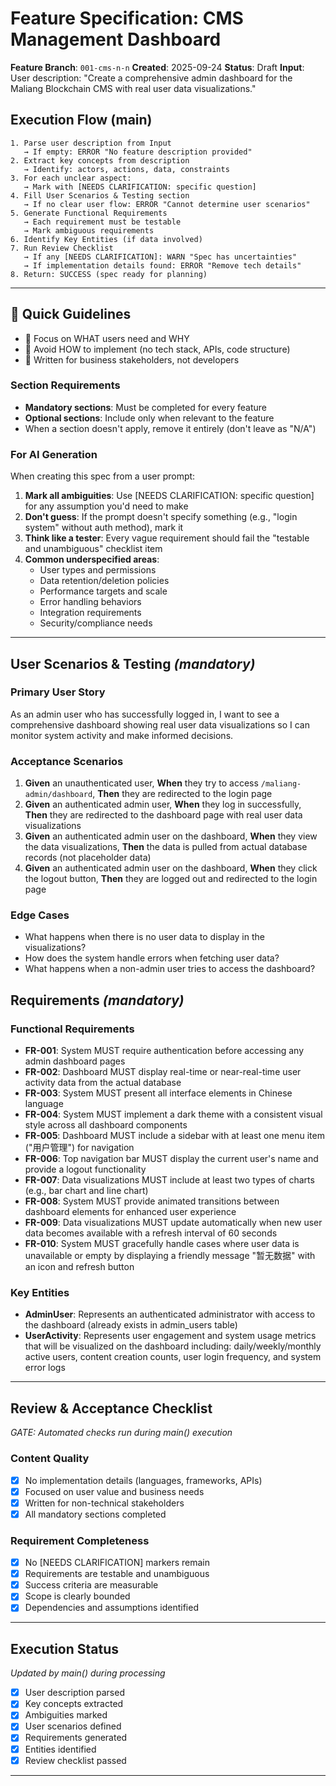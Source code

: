 # Feature Specification: CMS Management Dashboard

**Feature Branch**: `001-cms-n-n`
**Created**: 2025-09-24
**Status**: Draft
**Input**: User description: "Create a comprehensive admin dashboard for the Maliang Blockchain CMS with real user data visualizations."

## Execution Flow (main)
```
1. Parse user description from Input
   → If empty: ERROR "No feature description provided"
2. Extract key concepts from description
   → Identify: actors, actions, data, constraints
3. For each unclear aspect:
   → Mark with [NEEDS CLARIFICATION: specific question]
4. Fill User Scenarios & Testing section
   → If no clear user flow: ERROR "Cannot determine user scenarios"
5. Generate Functional Requirements
   → Each requirement must be testable
   → Mark ambiguous requirements
6. Identify Key Entities (if data involved)
7. Run Review Checklist
   → If any [NEEDS CLARIFICATION]: WARN "Spec has uncertainties"
   → If implementation details found: ERROR "Remove tech details"
8. Return: SUCCESS (spec ready for planning)
```

---

## 📝 Quick Guidelines
- 🎯 Focus on WHAT users need and WHY
- 🚫 Avoid HOW to implement (no tech stack, APIs, code structure)
- 👥 Written for business stakeholders, not developers

### Section Requirements
- **Mandatory sections**: Must be completed for every feature
- **Optional sections**: Include only when relevant to the feature
- When a section doesn't apply, remove it entirely (don't leave as "N/A")

### For AI Generation
When creating this spec from a user prompt:
1. **Mark all ambiguities**: Use [NEEDS CLARIFICATION: specific question] for any assumption you'd need to make
2. **Don't guess**: If the prompt doesn't specify something (e.g., "login system" without auth method), mark it
3. **Think like a tester**: Every vague requirement should fail the "testable and unambiguous" checklist item
4. **Common underspecified areas**:
   - User types and permissions
   - Data retention/deletion policies
   - Performance targets and scale
   - Error handling behaviors
   - Integration requirements
   - Security/compliance needs

---

## User Scenarios & Testing *(mandatory)*

### Primary User Story
As an admin user who has successfully logged in, I want to see a comprehensive dashboard showing real user data visualizations so I can monitor system activity and make informed decisions.

### Acceptance Scenarios
1. **Given** an unauthenticated user, **When** they try to access `/maliang-admin/dashboard`, **Then** they are redirected to the login page
2. **Given** an authenticated admin user, **When** they log in successfully, **Then** they are redirected to the dashboard page with real user data visualizations
3. **Given** an authenticated admin user on the dashboard, **When** they view the data visualizations, **Then** the data is pulled from actual database records (not placeholder data)
4. **Given** an authenticated admin user on the dashboard, **When** they click the logout button, **Then** they are logged out and redirected to the login page

### Edge Cases
- What happens when there is no user data to display in the visualizations?
- How does the system handle errors when fetching user data?
- What happens when a non-admin user tries to access the dashboard?

## Requirements *(mandatory)*

### Functional Requirements
- **FR-001**: System MUST require authentication before accessing any admin dashboard pages
- **FR-002**: Dashboard MUST display real-time or near-real-time user activity data from the actual database
- **FR-003**: System MUST present all interface elements in Chinese language
- **FR-004**: System MUST implement a dark theme with a consistent visual style across all dashboard components
- **FR-005**: Dashboard MUST include a sidebar with at least one menu item ("用户管理") for navigation
- **FR-006**: Top navigation bar MUST display the current user's name and provide a logout functionality
- **FR-007**: Data visualizations MUST include at least two types of charts (e.g., bar chart and line chart)
- **FR-008**: System MUST provide animated transitions between dashboard elements for enhanced user experience
- **FR-009**: Data visualizations MUST update automatically when new user data becomes available with a refresh interval of 60 seconds
- **FR-010**: System MUST gracefully handle cases where user data is unavailable or empty by displaying a friendly message "暂无数据" with an icon and refresh button

### Key Entities
- **AdminUser**: Represents an authenticated administrator with access to the dashboard (already exists in admin_users table)
- **UserActivity**: Represents user engagement and system usage metrics that will be visualized on the dashboard including: daily/weekly/monthly active users, content creation counts, user login frequency, and system error logs

---

## Review & Acceptance Checklist
*GATE: Automated checks run during main() execution*

### Content Quality
- [x] No implementation details (languages, frameworks, APIs)
- [x] Focused on user value and business needs
- [x] Written for non-technical stakeholders
- [x] All mandatory sections completed

### Requirement Completeness
- [x] No [NEEDS CLARIFICATION] markers remain
- [x] Requirements are testable and unambiguous
- [x] Success criteria are measurable
- [x] Scope is clearly bounded
- [x] Dependencies and assumptions identified

---

## Execution Status
*Updated by main() during processing*

- [x] User description parsed
- [x] Key concepts extracted
- [x] Ambiguities marked
- [x] User scenarios defined
- [x] Requirements generated
- [x] Entities identified
- [x] Review checklist passed

---